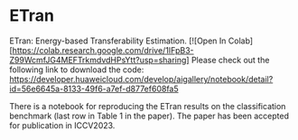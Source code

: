 # ETran
ETran: Energy-based Transferability Estimation.
[![Open In Colab][https://colab.research.google.com/drive/1IFpB3-Z99WcmfJG4MEFTrkmdvdHPsYtt?usp=sharing]
Please check out the following link to download the code: https://developer.huaweicloud.com/develop/aigallery/notebook/detail?id=56e6645a-8133-49f6-a7ef-d877ef608fa5


There is a notebook for reproducing the ETran results on the classification benchmark (last row in Table 1 in the paper). The paper has been accepted for publication in ICCV2023.

